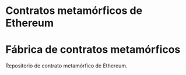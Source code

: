 # Contratos metamórficos de Ethereum
# Fábrica de contratos metamórficos
Repositorio de contrato metamórfico de Ethereum.
